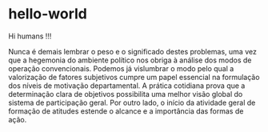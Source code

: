 # hello-world
Hi humans !!!

Nunca é demais lembrar o peso e o significado destes problemas, uma vez que a hegemonia do ambiente político nos obriga à análise dos modos de operação convencionais. Podemos já vislumbrar o modo pelo qual a valorização de fatores subjetivos cumpre um papel essencial na formulação dos níveis de motivação departamental. A prática cotidiana prova que a determinação clara de objetivos possibilita uma melhor visão global do sistema de participação geral. Por outro lado, o início da atividade geral de formação de atitudes estende o alcance e a importância das formas de ação. 
 
